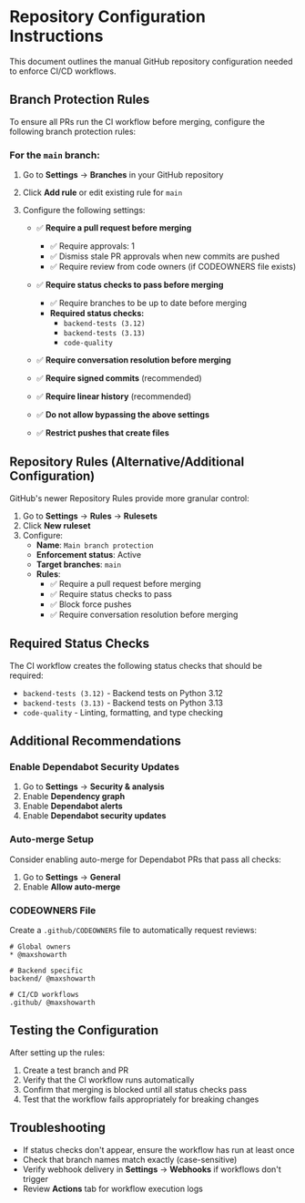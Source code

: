 # Repository Configuration Instructions

This document outlines the manual GitHub repository configuration needed to enforce CI/CD workflows.

## Branch Protection Rules

To ensure all PRs run the CI workflow before merging, configure the following branch protection rules:

### For the `main` branch:

1. Go to **Settings** → **Branches** in your GitHub repository
2. Click **Add rule** or edit existing rule for `main`
3. Configure the following settings:

   - ✅ **Require a pull request before merging**
     - ✅ Require approvals: 1
     - ✅ Dismiss stale PR approvals when new commits are pushed
     - ✅ Require review from code owners (if CODEOWNERS file exists)

   - ✅ **Require status checks to pass before merging**
     - ✅ Require branches to be up to date before merging
     - **Required status checks:**
       - `backend-tests (3.12)`
       - `backend-tests (3.13)`
       - `code-quality`

   - ✅ **Require conversation resolution before merging**
   - ✅ **Require signed commits** (recommended)
   - ✅ **Require linear history** (recommended)
   - ✅ **Do not allow bypassing the above settings**
   - ✅ **Restrict pushes that create files**

## Repository Rules (Alternative/Additional Configuration)

GitHub's newer Repository Rules provide more granular control:

1. Go to **Settings** → **Rules** → **Rulesets**
2. Click **New ruleset**
3. Configure:
   - **Name**: `Main branch protection`
   - **Enforcement status**: Active
   - **Target branches**: `main`
   - **Rules**:
     - ✅ Require a pull request before merging
     - ✅ Require status checks to pass
     - ✅ Block force pushes
     - ✅ Require conversation resolution before merging

## Required Status Checks

The CI workflow creates the following status checks that should be required:

- `backend-tests (3.12)` - Backend tests on Python 3.12
- `backend-tests (3.13)` - Backend tests on Python 3.13  
- `code-quality` - Linting, formatting, and type checking

## Additional Recommendations

### Enable Dependabot Security Updates
1. Go to **Settings** → **Security & analysis**
2. Enable **Dependency graph**
3. Enable **Dependabot alerts**
4. Enable **Dependabot security updates**

### Auto-merge Setup
Consider enabling auto-merge for Dependabot PRs that pass all checks:
1. Go to **Settings** → **General**
2. Enable **Allow auto-merge**

### CODEOWNERS File
Create a `.github/CODEOWNERS` file to automatically request reviews:
```
# Global owners
* @maxshowarth

# Backend specific
backend/ @maxshowarth

# CI/CD workflows
.github/ @maxshowarth
```

## Testing the Configuration

After setting up the rules:

1. Create a test branch and PR
2. Verify that the CI workflow runs automatically
3. Confirm that merging is blocked until all status checks pass
4. Test that the workflow fails appropriately for breaking changes

## Troubleshooting

- If status checks don't appear, ensure the workflow has run at least once
- Check that branch names match exactly (case-sensitive)
- Verify webhook delivery in **Settings** → **Webhooks** if workflows don't trigger
- Review **Actions** tab for workflow execution logs